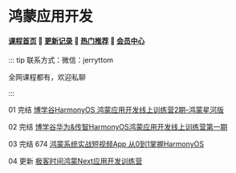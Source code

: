 # 鸿蒙应用开发

#### [**课程首页**](../../README.md) 💖 [**更新记录**](./gxjl-2024.md) 💖 [**热门推荐**](./rmtj.md) 💖 [**会员中心**](./vip.md)

::: tip
联系方式：微信：jerryttom

全网课程都有，欢迎私聊

:::

01 完结 [博学谷HarmonyOS 鸿蒙应用开发线上训练营2期-鸿蒙星河版](https://www.boxuegu.com/live/detail-10049.html)

02 完结 [博学谷华为&传智HarmonyOS鸿蒙应用开发线上训练营第一期](https://m.boxuegu.com/live/detail-10031)

03 完结 674 [鸿蒙系统实战短视频App 从0到1掌握HarmonyOS](https://coding.m.imooc.com/classindex.html?cid=674)

04 更新 [极客时间鸿蒙Next应用开发训练营](https://u.geekbang.org/subject/harmonyos?utm_source=u_nav_web&utm_medium=u_nav_web&utm_term=u_nav_web&gk_cus_user_wechat=university)